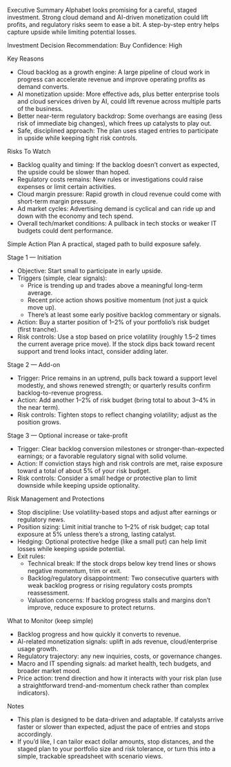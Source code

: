 Executive Summary
Alphabet looks promising for a careful, staged investment. Strong cloud demand and AI-driven monetization could lift profits, and regulatory risks seem to ease a bit. A step-by-step entry helps capture upside while limiting potential losses.

Investment Decision
Recommendation: Buy
Confidence: High

Key Reasons
- Cloud backlog as a growth engine: A large pipeline of cloud work in progress can accelerate revenue and improve operating profits as demand converts.
- AI monetization upside: More effective ads, plus better enterprise tools and cloud services driven by AI, could lift revenue across multiple parts of the business.
- Better near-term regulatory backdrop: Some overhangs are easing (less risk of immediate big changes), which frees up catalysts to play out.
- Safe, disciplined approach: The plan uses staged entries to participate in upside while keeping tight risk controls.

Risks To Watch
- Backlog quality and timing: If the backlog doesn’t convert as expected, the upside could be slower than hoped.
- Regulatory costs remains: New rules or investigations could raise expenses or limit certain activities.
- Cloud margin pressure: Rapid growth in cloud revenue could come with short-term margin pressure.
- Ad market cycles: Advertising demand is cyclical and can ride up and down with the economy and tech spend.
- Overall tech/market conditions: A pullback in tech stocks or weaker IT budgets could dent performance.

Simple Action Plan
A practical, staged path to build exposure safely.

Stage 1 — Initiation
- Objective: Start small to participate in early upside.
- Triggers (simple, clear signals):
  - Price is trending up and trades above a meaningful long-term average.
  - Recent price action shows positive momentum (not just a quick move up).
  - There’s at least some early positive backlog commentary or signals.
- Action: Buy a starter position of 1–2% of your portfolio’s risk budget (first tranche).
- Risk controls: Use a stop based on price volatility (roughly 1.5–2 times the current average price move). If the stock dips back toward recent support and trend looks intact, consider adding later.

Stage 2 — Add-on
- Trigger: Price remains in an uptrend, pulls back toward a support level modestly, and shows renewed strength; or quarterly results confirm backlog-to-revenue progress.
- Action: Add another 1–2% of risk budget (bring total to about 3–4% in the near term).
- Risk controls: Tighten stops to reflect changing volatility; adjust as the position grows.

Stage 3 — Optional increase or take-profit
- Trigger: Clear backlog conversion milestones or stronger-than-expected earnings; or a favorable regulatory signal with solid volume.
- Action: If conviction stays high and risk controls are met, raise exposure toward a total of about 5% of your risk budget.
- Risk controls: Consider a small hedge or protective plan to limit downside while keeping upside optionality.

Risk Management and Protections
- Stop discipline: Use volatility-based stops and adjust after earnings or regulatory news.
- Position sizing: Limit initial tranche to 1–2% of risk budget; cap total exposure at 5% unless there’s a strong, lasting catalyst.
- Hedging: Optional protective hedge (like a small put) can help limit losses while keeping upside potential.
- Exit rules:
  - Technical break: If the stock drops below key trend lines or shows negative momentum, trim or exit.
  - Backlog/regulatory disappointment: Two consecutive quarters with weak backlog progress or rising regulatory costs prompts reassessment.
  - Valuation concerns: If backlog progress stalls and margins don’t improve, reduce exposure to protect returns.

What to Monitor (keep simple)
- Backlog progress and how quickly it converts to revenue.
- AI-related monetization signals: uplift in ads revenue, cloud/enterprise usage growth.
- Regulatory trajectory: any new inquiries, costs, or governance changes.
- Macro and IT spending signals: ad market health, tech budgets, and broader market mood.
- Price action: trend direction and how it interacts with your risk plan (use a straightforward trend-and-momentum check rather than complex indicators).

Notes
- This plan is designed to be data-driven and adaptable. If catalysts arrive faster or slower than expected, adjust the pace of entries and stops accordingly.
- If you’d like, I can tailor exact dollar amounts, stop distances, and the staged plan to your portfolio size and risk tolerance, or turn this into a simple, trackable spreadsheet with scenario views.